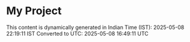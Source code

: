 # My Project

This content is dynamically generated in Indian Time (IST): 2025-05-08 22:19:11 IST
Converted to UTC: 2025-05-08 16:49:11 UTC
